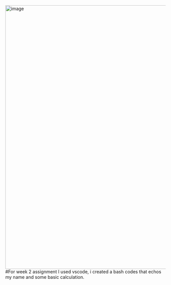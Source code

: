 <img width="856" height="826" alt="image" src="https://github.com/user-attachments/assets/e36fd689-393b-48c4-afc7-9491a985e371" />
#For week 2 assignment I used vscode, i created a bash codes that echos my name and some basic calculation.
